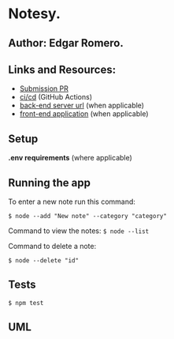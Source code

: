


# Notesy.

## Author: Edgar Romero.

## Links and Resources:
* [Submission PR](https://github.com/Edgar-Romero87/notes/pull/1)
* [ci/cd]() (GitHub Actions)
* [back-end server url]() (when applicable)
* [front-end application]() (when applicable)

## Setup

**.env requirements** (where applicable)


## Running the app

To enter a new note run this command:

`$ node --add "New note" --category "category"`

Command to view the notes:
`$ node --list` 

Command to delete a note:

`$ node --delete "id"`

## Tests 

`$ npm test`




## UML


